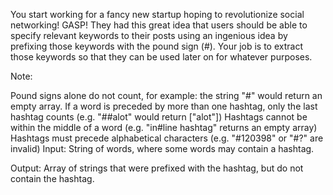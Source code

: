 You start working for a fancy new startup hoping to revolutionize social
networking! GASP! They had this great idea that users should be able to specify
relevant keywords to their posts using an ingenious idea by prefixing those
keywords with the pound sign (#). Your job is to extract those keywords so that
they can be used later on for whatever purposes.

Note:

Pound signs alone do not count, for example: the string "#" would return an
empty array.
If a word is preceded by more than one hashtag, only the last hashtag counts
(e.g. "##alot" would return ["alot"])
Hashtags cannot be within the middle of a word (e.g. "in#line hashtag" returns
    an empty array)
Hashtags must precede alphabetical characters (e.g. "#120398" or "#?" are
    invalid)
Input: String of words, where some words may contain a hashtag.

Output: Array of strings that were prefixed with the hashtag, but do not
contain the hashtag.

